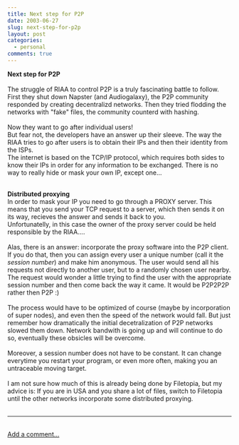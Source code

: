 ```yaml
---
title: Next step for P2P
date: 2003-06-27
slug: next-step-for-p2p
layout: post
categories:
  - personal
comments: true
---
```


<b>Next step for P2P</b><br /><br />The struggle of RIAA to control P2P is a truly fascinating battle to follow. First they shut down Napster (and Audiogalaxy), the P2P community responded by creating decentralizd networks. Then they tried flodding the networks with "fake" files, the community counterd with hashing.<br /><br />Now they want to go after individual users!<br />But fear not, the developers have an answer up their sleeve. The way the RIAA tries to go after users is to obtain their IPs and then their identity from the ISPs. <br />The internet is based on the TCP/IP protocol, which requires both sides to know their IPs in order for any information to be exchanged. There is no way to really hide or mask your own IP, except one...<br /><br />
<!--more-->
<b>Distributed proxying</b><br />In order to mask your IP you need to go through a PROXY server. This means that you send your TCP request to a server, which then sends it on its way, recieves the answer and sends it back to you. <br />Unfortunatelly, in this case the owner of the proxy server could be held responsible by the RIAA....<br /><br />Alas, there is an answer: incorporate the proxy software into the P2P client.<br />If you do that, then you can assign every user a unique number (call it the <i>session number</i>) and make him anonymous. The user would send all his requests not directly to another user, but to a randomly chosen user nearby. The request would wonder a little trying to find the user with the appropriate session number and then come back the way it came. It would be P2P2P2P rather then P2P :)<br /><br />The process would have to be optimized of course (maybe by incorporation of super nodes), and even then the speed of the network would fall. But just remember how dramatically the initial decetralization of P2P networks slowed them down. Network bandwith is going up and will continue to do so, eventually these obsicles will be overcome.<br /><br />Moreover, a session number does not have to be constant. It can change everytime you restart your program, or even more often, making you an untraceable moving target.<br /><br />I am  not sure how much of this is already being done by Filetopia, but my advice is: If you are in USA and you share a lot of files, switch to Filetopia until the other networks incorporate some distributed proxying.<br /><br /><hr><br /><a href="http://www.slyck.com/forums/viewtopic.php?p=8033"> Add a comment... </a>